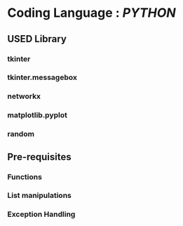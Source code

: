 # Coding Language : _PYTHON_
## USED Library
### tkinter 
### tkinter.messagebox 
### networkx 
### matplotlib.pyplot
### random 
## Pre-requisites
### Functions
### List manipulations
### Exception Handling
